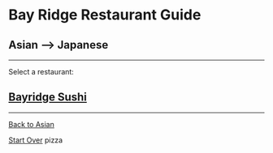 # Bay Ridge Restaurant Guide
## Asian --> Japanese
---
Select a restaurant:
## [Bayridge Sushi](http://www.brsushi.com/)
---
[Back to Asian](asian.md)

[Start Over](../home.md)
pizza
